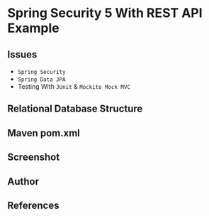 # Spring Security 5 With REST API Example

## Issues
- `Spring Security`
- `Spring Data JPA`
- Testing With `JUnit` & `Mockito Mock MVC`

## Relational Database Structure

## Maven pom.xml

## Screenshot

## Author 

## References

